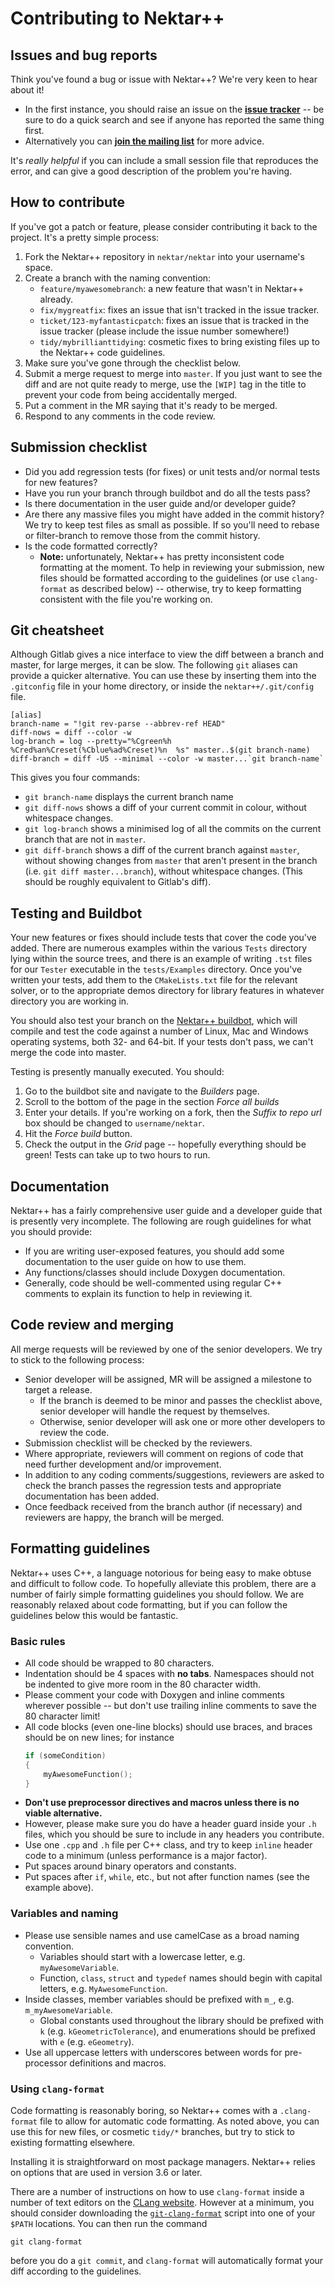 Contributing to Nektar++
========================

## Issues and bug reports
Think you've found a bug or issue with Nektar++? We're very keen to hear about
it!
- In the first instance, you should raise an issue on the
  **[issue tracker](https://gitlab.nektar.info/nektar/nektar/issues)** -- be
  sure to do a quick search and see if anyone has reported the same thing first.
- Alternatively you can
  **[join the mailing list](https://mailman.ic.ac.uk/mailman/listinfo/nektar-users)**
  for more advice.

It's *really helpful* if you can include a small session file that reproduces
the error, and can give a good description of the problem you're having.

## How to contribute
If you've got a patch or feature, please consider contributing it back to the
project. It's a pretty simple process:

1. Fork the Nektar++ repository in `nektar/nektar` into your username's space.
2. Create a branch with the naming convention:
   - `feature/myawesomebranch`: a new feature that wasn't in Nektar++ already.
   - `fix/mygreatfix`: fixes an issue that isn't tracked in the issue tracker.
   - `ticket/123-myfantasticpatch`: fixes an issue that is tracked in the issue
     tracker (please include the issue number somewhere!)
   - `tidy/mybrillianttidying`: cosmetic fixes to bring existing files up to the
     Nektar++ code guidelines.
3. Make sure you've gone through the checklist below.
4. Submit a merge request to merge into `master`. If you just want to see the
   diff and are not quite ready to merge, use the `[WIP]` tag in the title to
   prevent your code from being accidentally merged.
5. Put a comment in the MR saying that it's ready to be merged.
6. Respond to any comments in the code review.

## Submission checklist
- Did you add regression tests (for fixes) or unit tests and/or normal tests for
  new features?
- Have you run your branch through buildbot and do all the tests pass?
- Is there documentation in the user guide and/or developer guide?
- Are there any massive files you might have added in the commit history? We try
  to keep test files as small as possible. If so you'll need to rebase or
  filter-branch to remove those from the commit history.
- Is the code formatted correctly?
  - **Note:** unfortunately, Nektar++ has pretty inconsistent code formatting at
    the moment. To help in reviewing your submission, new files should be
    formatted according to the guidelines (or use `clang-format` as described
    below) -- otherwise, try to keep formatting consistent with the file you're
    working on.

## Git cheatsheet
Although Gitlab gives a nice interface to view the diff between a branch and
master, for large merges, it can be slow. The following `git` aliases can
provide a quicker alternative. You can use these by inserting them into the
`.gitconfig` file in your home directory, or inside the `nektar++/.git/config`
file.

```
[alias]
branch-name = "!git rev-parse --abbrev-ref HEAD"
diff-nows = diff --color -w
log-branch = log --pretty="%Cgreen%h %Cred%an%Creset(%Cblue%ad%Creset)%n  %s" master..$(git branch-name)
diff-branch = diff -U5 --minimal --color -w master...`git branch-name`
```

This gives you four commands:

- `git branch-name` displays the current branch name
- `git diff-nows` shows a diff of your current commit in colour, without
  whitespace changes.
- `git log-branch` shows a minimised log of all the commits on the current
  branch that are not in `master`.
- `git diff-branch` shows a diff of the current branch against `master`, without
  showing changes from `master` that aren't present in the branch (i.e. `git
  diff master...branch`), without whitespace changes. (This should be roughly
  equivalent to Gitlab's diff).

## Testing and Buildbot
Your new features or fixes should include tests that cover the code you've
added. There are numerous examples within the various `Tests` directory lying
within the source trees, and there is an example of writing `.tst` files for our
`Tester` executable in the `tests/Examples` directory. Once you've written your
tests, add them to the `CMakeLists.txt` file for the relevant solver, or to the
appropriate demos directory for library features in whatever directory you are
working in.

You should also test your branch on the
[Nektar++ buildbot](http://buildbot.nektar.info/), which will compile and test
the code against a number of Linux, Mac and Windows operating systems, both 32-
and 64-bit. If your tests don't pass, we can't merge the code into master.

Testing is presently manually executed. You should:

1. Go to the buildbot site and navigate to the *Builders* page.
2. Scroll to the bottom of the page in the section *Force all builds*
3. Enter your details. If you're working on a fork, then the *Suffix to repo
   url* box should be changed to `username/nektar`.
4. Hit the *Force build* button.
5. Check the output in the *Grid* page -- hopefully everything should be green!
   Tests can take up to two hours to run.

## Documentation
Nektar++ has a fairly comprehensive user guide and a developer guide that is
presently very incomplete. The following are rough guidelines for what you
should provide:

- If you are writing user-exposed features, you should add some documentation to
  the user guide on how to use them.
- Any functions/classes should include Doxygen documentation.
- Generally, code should be well-commented using regular C++ comments to explain
  its function to help in reviewing it.

## Code review and merging
All merge requests will be reviewed by one of the senior developers. We try to
stick to the following process:
- Senior developer will be assigned, MR will be assigned a milestone to target a
  release.
  - If the branch is deemed to be minor and passes the checklist above, senior
    developer will handle the request by themselves.
  - Otherwise, senior developer will ask one or more other developers to review
    the code.
- Submission checklist will be checked by the reviewers.
- Where appropriate, reviewers will comment on regions of code that need further
  development and/or improvement.
- In addition to any coding comments/suggestions, reviewers are asked to check
  the branch passes the regression tests and appropriate documentation has been
  added.
- Once feedback received from the branch author (if necessary) and reviewers are
  happy, the branch will be merged.

## Formatting guidelines
Nektar++ uses C++, a language notorious for being easy to make obtuse and
difficult to follow code. To hopefully alleviate this problem, there are a
number of fairly simple formatting guidelines you should follow. We are
reasonably relaxed about code formatting, but if you can follow the guidelines
below this would be fantastic.

### Basic rules
- All code should be wrapped to 80 characters.
- Indentation should be 4 spaces with **no tabs**. Namespaces should not be
  indented to give more room in the 80 character width.
- Please comment your code with Doxygen and inline comments wherever possible --
  but don't use trailing inline comments to save the 80 character limit!
- All code blocks (even one-line blocks) should use braces, and braces should be
  on new lines; for instance
  ```c++
  if (someCondition)
  {
      myAwesomeFunction();
  }
  ```
- **Don't use preprocessor directives and macros unless there is no viable
  alternative.**
- However, please make sure you do have a header guard inside your `.h` files,
  which you should be sure to include in any headers you contribute.
- Use one `.cpp` and `.h` file per C++ class, and try to keep `inline` header
  code to a minimum (unless performance is a major factor).
- Put spaces around binary operators and constants.
- Put spaces after `if`, `while`, etc., but not after function names (see the
  example above).

### Variables and naming
- Please use sensible names and use camelCase as a broad naming convention.
  - Variables should start with a lowercase letter, e.g. `myAwesomeVariable`.
  - Function, `class`, `struct` and `typedef` names should begin with capital
    letters, e.g. `MyAwesomeFunction`.
- Inside classes, member variables should be prefixed with `m_`,
  e.g. `m_myAwesomeVariable`.
  - Global constants used throughout the library should be prefixed with `k`
    (e.g. `kGeometricTolerance`), and enumerations should be prefixed with `e`
    (e.g. `eGeometry`).
- Use all uppercase letters with underscores between words for pre-processor
  definitions and macros.

### Using `clang-format`
Code formatting is reasonably boring, so Nektar++ comes with a `.clang-format`
file to allow for automatic code formatting. As noted above, you can use this
for new files, or cosmetic `tidy/*` branches, but try to stick to existing
formatting elsewhere.

Installing it is straightforward on most package managers. Nektar++ relies on
options that are used in version 3.6 or later.

There are a number of instructions on how to use `clang-format` inside a number
of text editors on the
[CLang website](http://clang.llvm.org/docs/ClangFormat.html). However at a
minimum, you should consider downloading the
[``git-clang-format``](https://llvm.org/svn/llvm-project/cfe/trunk/tools/clang-format/git-clang-format)
script into one of your `$PATH` locations. You can then run the command

    git clang-format

before you do a `git commit`, and `clang-format` will automatically format your
diff according to the guidelines.
